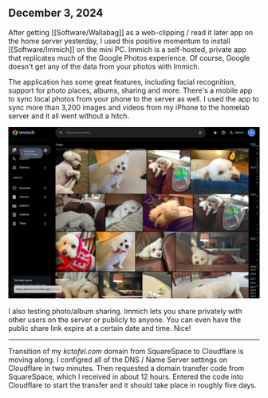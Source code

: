 ## December 3, 2024

After getting [[Software/Wallabag]] as a web-clipping / read it later app on the home server yesterday, I used this positive momentum to install [[Software/Immich]] on the mini PC. Immich is a self-hosted, private app that replicates much of the Google Photos experience. Of course, Google doesn't get any of the data from your photos with Immich. 

The application has some great features, including facial recognition, support for photo places, albums, sharing and more. There's a mobile app to sync local photos from your phone to the server as well. I used the app to sync more than 3,200 images and videos from my iPhone to the homelab server and it all went without a hitch.

![Immich running on the homelab server](../../../Images/Immich.jpg)

I also testing photo/album sharing. Immich lets you share privately with other users on the server or publicly to anyone. You can even have the public share link expire at a certain date and time. Nice!

---

Transition of my _kctofel.com_ domain from SquareSpace to Cloudflare is moving along. I configred all of the DNS / Name Server settings on Cloudflare in two minutes. Then requested a domain transfer code from SquareSpace, which I received in about 12 hours. Entered the code into Cloudflare to start the transfer and it should take place in roughly five days.